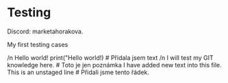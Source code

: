 # Testing
Discord: marketahorakova.


My first testing cases

/n Hello world!
print("Hello world!)                # Přidala jsem text
/n I will test my GIT knowledge here.  # Toto je jen poznámka
I have added new text into this file.
This is an unstaged line # Přidali jsme tento řádek.